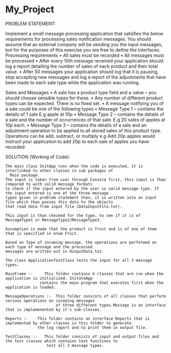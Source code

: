 # My_Project 
PROBLEM STATEMENT:

Implement a small message processing application that satisfies the below requirements for
processing sales notification messages. You should assume that an external company will be sending
you the input messages, but for the purposes of this exercise you are free to define the interfaces.
Processing requirements
    •    All sales must be recorded
    •    All messages must be processed
    •    After every 10th message received your application should log a report detailing the number of sales of each 
         product and their total value.
    •    After 50 messages your application should log that it is pausing, stop accepting new messages and log a report 
         of the adjustments that have been made to each sale type while the application was running.

Sales and Messages
    •    A sale has a product type field and a value – you should choose sensible types for these.
    •    Any number of different product types can be expected. There is no fixed set.
    •    A message notifying you of a sale could be one of the following types
    •    Message Type 1 – contains the details of 1 sale E.g apple at 10p
    •    Message Type 2 – contains the details of a sale and the number of occurrences of that sale. E.g 20 sales of 
         apples at 10p each.
    •    Message Type 3 – contains the details of a sale and an adjustment operation to be applied to all stored sales of
         this product type. Operations can be add, subtract, or multiply e.g Add 20p apples would instruct your application 
         to add 20p to each sale of apples you have recorded.
         
   SOLUTION (Working of Code):
   
    The main class InitApp runs when the code is executed, it is interlinked to other classes in sub packages of   
      Main package. 
    The input is taken from user through Console first, this input is than compared to with valid message formats 
    to check if the input entered by the user is valid message type. If the input entered is one of the three message 
    types given in problem statement than, it is written into an input file which than passes this data to the objects
    that read data from input file (DataInputFile.txt).
    
    This input is than checked for the type, to see if it is of MessageType1 or MessageType2/MessageType3. 
    
    Assumption is made that the product is fruit and is of one of them that is specified in enum Fruit.
    
    Based on Type of incoming message, the operations are performed on each type of message and the processed 
    messages are written out in OutputData.txt.
    
    The class ApplicationTestClass tests the input for all 3 message types. 
    
    MainFrame :-     This folder contains 4 classes that are run when the application is initialized. InitateApp     
                   contains the main program that executes first when the application is loaded. 
                 
    MessageOperations :-  This folder consists of all classes that perform various operations on incoming messages 
                          of three different types.Message is an interface that is implemenented by it's sub-classes.
                         
    Reports :-    This folder contains an interface Reports that is implemented by other classes in this folder to generate 
                  the log report and to print them in output file.
                
    TestClasses :-   This folder consists of input and output files and the test classes which contains test functions to
                      test all 3 message types.
    
